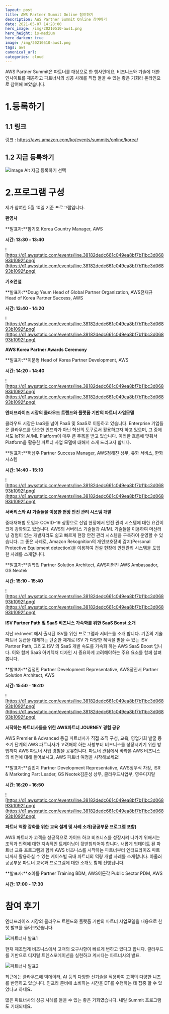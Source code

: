 ```yaml
---
layout: post
title: AWS Partner Summit Online 참여하기
description: AWS Partner Summit Online 참여하기
date: 2021-05-07 14:28:00
hero_image: /img/20210510-aws1.png
hero_height: is-medium
hero_darken: true
image: /img/20210510-aws1.png
tags: aws
canonical_url:
categories: cloud
---
```


AWS Partner Summit은 파트너를 대상으로 한 행사인데요, 비즈니스와 기술에 대한 인사이트를 제공하고 파트너사의 성공 사례를 직접 들을 수 있는 좋은 기회라 온라인으로 참여해 보았습니다. 


# 1.등록하기
## 1.1 링크
링크 : https://aws.amazon.com/ko/events/summits/online/korea/

## 1.2 지금 등록하기 
![Image Alt 지금 등록하기 선택](/img/20210510-aws1.png)



# 2.프로그램 구성
제가 참여한 5월 10일 기준 프로그램입니다.

**환영사**

**발표자:**함기호 Korea Country Manager, AWS

**시간: 13:30 - 13:40**

![https://d1.awsstatic.com/events/line.38182dedc661c049ea8bf7b11bc3d06893b1092f.png](https://d1.awsstatic.com/events/line.38182dedc661c049ea8bf7b11bc3d06893b1092f.png)

**기조연설**

**발표자:**Doug Yeum Head of Global Partner Organization, AWS전재규 Head of Korea Partner Success, AWS

**시간: 13:40 - 14:20**

![https://d1.awsstatic.com/events/line.38182dedc661c049ea8bf7b11bc3d06893b1092f.png](https://d1.awsstatic.com/events/line.38182dedc661c049ea8bf7b11bc3d06893b1092f.png)

**AWS Korea Partner Awards Ceremony**

**발표자:**이문형 Head of Korea Partner Development, AWS

**시간: 14:20 - 14:40**

![https://d1.awsstatic.com/events/line.38182dedc661c049ea8bf7b11bc3d06893b1092f.png](https://d1.awsstatic.com/events/line.38182dedc661c049ea8bf7b11bc3d06893b1092f.png)

**엔터프라이즈 시장의 클라우드 트렌드와 플랫폼 기반의 파트너 사업모델**

클라우드 시장은 IaaS를 넘어 PaaS 및 SaaS로 이동하고 있습니다. Enterprise 기업들은 클라우드를 단순한 인프라가 아닌 혁신의 도구로서 활용하고자 하고 있으며, 그 중에서도 IoT와 AI/ML Platform이 매우 큰 주목을 받고 있습니다. 이러한 흐름에 맞춰서 Platform을 활용한 파트너 사업 모델에 대해서 소개 드리고자 합니다.

**발표자:**허남주 Partner Success Manager, AWS정해진 상무, 유화 서비스, 한화시스템

**시간: 14:40 - 15:10**

![https://d1.awsstatic.com/events/line.38182dedc661c049ea8bf7b11bc3d06893b1092f.png](https://d1.awsstatic.com/events/line.38182dedc661c049ea8bf7b11bc3d06893b1092f.png)

**서버리스와 AI 기술들을 이용한 현장 안전 관리 시스템 개발**

중대재해법 도입과 COVID-19 상황으로 산업 현장에서 안전 관리 시스템에 대한 요건이 크게 강화되고 있습니다. AWS의 서버리스 기술들과 AI/ML 기술들을 이용하여 머신러닝 경험이 없는 개발자라도 쉽고 빠르게 현장 안전 관리 시스템을 구축하여 운영할 수 있습니다. 그 좋은 사례로, Amazon Rekognition의 개인보호장비 감지(Personal Protective Equipment detection)을 이용하여 건설 현장에 안전관리 시스템을 도입한 사례를 소개합니다.

**발표자:**김학민 Partner Solution Architect, AWS이현진 AWS Ambassador, GS Neotek

**시간: 15:10 - 15:40**

![https://d1.awsstatic.com/events/line.38182dedc661c049ea8bf7b11bc3d06893b1092f.png](https://d1.awsstatic.com/events/line.38182dedc661c049ea8bf7b11bc3d06893b1092f.png)

**ISV Partner Path 및 SaaS 비즈니스 가속화를 위한 SaaS Boost 소개**

지난 re:Invent 에서 출시된 ISV를 위한 프로그램과 서비스를 소개 합니다. 기존의 기술 파트너 등급을 대체하는 단순한 체계로 ISV 가 다양한 혜택을 받을 수 있는 ISV Partner Path, 그리고 ISV 의 SaaS 개발 속도를 가속화 하는 AWS SaaS Boost 입니다. 이와 함께 SaaS 아키텍처 디자인 시 중요하게 고려해야하는 주요 요소를 함께 살펴 봅니다.

**발표자:**김정민 Partner Development Representative, AWS장진서 Partner Solution Architect, AWS

**시간: 15:50 - 16:20**

![https://d1.awsstatic.com/events/line.38182dedc661c049ea8bf7b11bc3d06893b1092f.png](https://d1.awsstatic.com/events/line.38182dedc661c049ea8bf7b11bc3d06893b1092f.png)

**시작하는 파트너사들을 위한 AWS파트너 JOURNEY 경험 공유**

AWS Premier & Advanced 등급 파트너사가 직접 조직 구성, 교육, 영업기회 발굴 등 초기 단계의 AWS 파트너사가 고려해야 하는 사항부터 비즈니스를 성장시키기 위한 방법까지 AWS 파트너 사업 경험을 공유합니다. 파트너 관점에서 바라본 AWS 비즈니스의 비전에 대해 들어보시고, AWS 파트너 여정을 시작해보세요!

**발표자:**김민지 Partner Development Representative, AWS정우식 차장, ISR & Marketing Part Leader, GS Neotek김준성 상무, 클라우드사업부, 영우디지탈

**시간: 16:20 - 16:50**

![https://d1.awsstatic.com/events/line.38182dedc661c049ea8bf7b11bc3d06893b1092f.png](https://d1.awsstatic.com/events/line.38182dedc661c049ea8bf7b11bc3d06893b1092f.png)

**파트너 역량 강화를 위한 교육 설계 및 사례 소개(공공부문 프로그램 포함)**

AWS 파트너가 고객을 성공적으로 가이드 하고 비즈니스를 성장시켜 나가기 위해서는 조직과 인력에 대한 지속적인 트레이닝이 뒷받침되어야 합니다. 새롭게 업데이트 된 파트너 교육 프로그램과 함께 AWS 비즈니스를 시작하는 파트너부터 엔터프라이즈 파트너까지 활용하실 수 있는 케이스별 국내 파트너의 역량 개발 사례를 소개합니다. 아울러 공공부문 파트너 교육과 프로그램에 대한 소개도 함께 진행됩니다.

**발표자:**조아름 Partner Training BDM, AWS이돈각 Public Sector PDM, AWS

**시간: 17:00 - 17:30**


# 참여 후기
엔터프라이즈 시장의 클라우드 트렌드와 플랫폼 기반의 파트너 사업모델을 내용으로 한 첫 발표를 들어보았습니다.

![파트너사 발표1](/img/20210510-aws2.png)

현재 제조업계 비즈니스에서 고객의 요구사항이 빠르게 변하고 있다고 합니다. 클라우드를 기반으로 디지털 트렌스포메이션을 실현하고 계시다는 파트너사의 발표.

![파트너사 발표2](/img/20210510-aws2.png)

최근에는 클라우드에 빅데이터, AI 등의 다양한 신기술을 적용하여 고객의 다양한 니즈를 반영하고 있습니다. 인프라 준비에 소비하는 시간을 DT를 수행하는 데 집중 할 수 있었다고 하네요.

많은 파트너사의 성공 사례를 들을 수 있는 좋은 기회였습니다. 내일 Summit 프로그램도 기대되네요.

